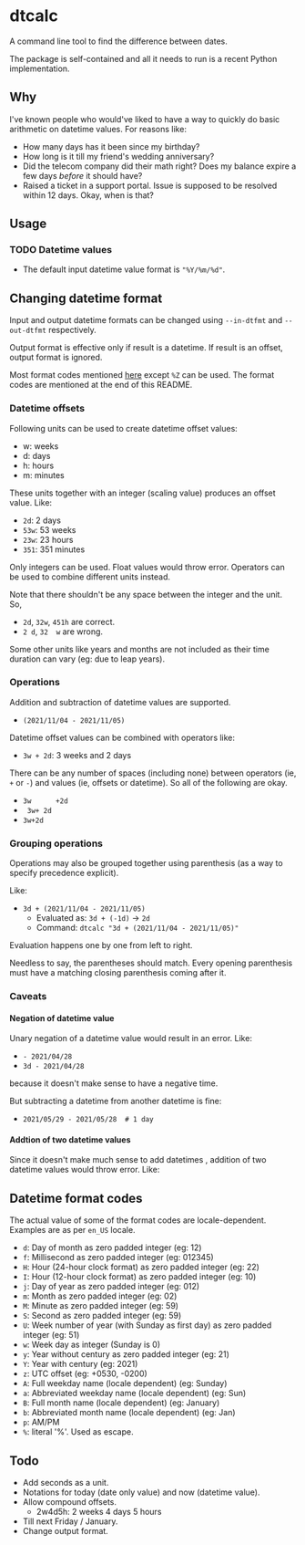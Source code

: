 # dtcalc
A command line tool to find the difference between dates.

The package is self-contained and all it needs to run is a recent Python implementation.

## Why
I've known people who would've liked to have a way to quickly do basic arithmetic on datetime values. For reasons like:

 - How many days has it been since my birthday?
 - How long is it till my friend's  wedding anniversary?
 - Did the telecom company did their math right? Does my balance expire a few days *before* it should have?
 - Raised a ticket in a support portal. Issue is supposed to be resolved within 12 days. Okay, when is that?

<!--
## Installation
dtcalc can installed from PyPI.

```
pip install dtcalc
```

Python>=3.7 is needed.
-->

## Usage

### TODO Datetime values
 - The default input datetime value format is `"%Y/%m/%d"`.

## Changing datetime format
Input and output datetime formats can be changed using `--in-dtfmt` and `--out-dtfmt` respectively.

Output format is effective only if result is a datetime. If result is an offset, output format is ignored.

Most format codes mentioned [here][10] except `%Z` can be used. The format codes are mentioned at the end of this README.

### Datetime offsets
Following units can be used to create datetime offset values:

 - w: weeks
 - d: days
 - h: hours
 - m: minutes

These units together with an integer (scaling value) produces an offset value. Like:

 - `2d`: 2 days
 - `53w`: 53 weeks
 - `23w`: 23 hours
 - `351`: 351 minutes

Only integers can be used. Float values would throw error. Operators can be used to combine different units instead.

Note that there shouldn't be any space between the integer and the unit. So,

 - `2d`, `32w`, `451h` are correct.
 - `2 d`, `32  w` are wrong.

Some other units like years and months are not included as their time duration can vary (eg: due to leap years).

### Operations
Addition and subtraction of datetime values are supported.

 - `(2021/11/04 - 2021/11/05)`

Datetime offset values can be combined with operators like:

 - `3w + 2d`: 3 weeks and 2 days

There can be any number of spaces (including none) between operators (ie, `+` or `-`) and values (ie, offsets or datetime). So all of the following are okay.

 - `3w      +2d`
 - ` 3w+ 2d`
 - `3w+2d`

### Grouping operations
Operations may also be grouped together using parenthesis (as a way to specify precedence explicit).

Like:

 - `3d + (2021/11/04 - 2021/11/05)`
   + Evaluated as: `3d + (-1d)` → `2d`
   + Command: `dtcalc "3d + (2021/11/04 - 2021/11/05)"`

Evaluation happens one by one from left to right.

Needless to say, the parentheses should match. Every opening parenthesis must have a matching closing parenthesis coming after it.

### Caveats
#### Negation of datetime value
Unary negation of a datetime value would result in an error. Like:

 - `- 2021/04/28`
 - `3d - 2021/04/28`

because it doesn't make sense to have a negative time.

But subtracting a datetime from another datetime is fine:

 - `2021/05/29 - 2021/05/28  # 1 day`

#### Addtion of two datetime values
Since it doesn't make much sense to add datetimes , addition of two datetime values would throw error. Like:

## Datetime format codes
The actual value of some of the format codes are locale-dependent. Examples are as per `en_US` locale.

 - `d`: Day of month as zero padded integer (eg: 12)
 - `f`: Millisecond as zero padded integer (eg: 012345)
 - `H`: Hour (24-hour clock format) as zero padded integer (eg: 22)
 - `I`: Hour (12-hour clock format) as zero padded integer (eg: 10)
 - `j`: Day of year as zero padded integer (eg: 012)
 - `m`: Month as zero padded integer (eg: 02)
 - `M`: Minute as zero padded integer (eg: 59)
 - `S`: Second as zero padded integer (eg: 59)
 - `U`: Week number of year (with Sunday as first day) as zero padded integer (eg: 51)
 - `w`: Week day as integer (Sunday is 0)
 - `y`: Year without century as zero padded integer (eg: 21)
 - `Y`: Year with century (eg: 2021)
 - `z`: UTC offset (eg: +0530, -0200)
 - `A`: Full weekday name (locale dependent) (eg: Sunday)
 - `a`: Abbreviated weekday name (locale dependent) (eg: Sun)
 - `B`: Full month name (locale dependent) (eg: January)
 - `b`: Abbreviated month name (locale dependent) (eg: Jan)
 - `p`: AM/PM
 - `%`: literal '%'. Used as escape.

<!--
 - `G`:
 - `u`:
 - `V`:
-->

## Todo

 - Add seconds as a unit.
 - Notations for today (date only value) and now (datetime value).
 - Allow compound offsets.
   + 2w4d5h: 2 weeks 4 days 5 hours
 - Till next Friday / January.
 - Change output format.

[10]: https://docs.python.org/3/library/datetime.html#strftime-and-strptime-format-codes
